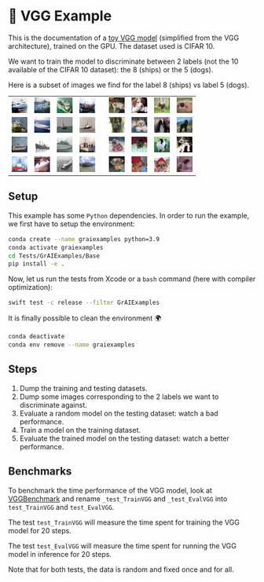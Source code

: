 # 🚀 VGG Example

This is the documentation of a [toy VGG model](../../Tests/GrAIExamples/VGGExample.swift) 
(simplified from the VGG architecture), trained on the GPU. 
The dataset used is CIFAR 10. 

We want to train the model to discriminate between 2 labels 
(not the 10 available of the CIFAR 10 dataset): the 8 (ships) or the 5 (dogs).

Here is a subset of images we find for the label 8 (ships) vs label 5 (dogs).

<table align="center" cellspacing="0" cellpadding="0">
    <tr>
        <td><img src="../../Tests/data/out/cifar-10/CIFAR8_0.png"></td>
        <td><img src="../../Tests/data/out/cifar-10/CIFAR8_1.png"></td>
        <td><img src="../../Tests/data/out/cifar-10/CIFAR8_2.png"></td>
        <td><img src="../../Tests/data/out/cifar-10/CIFAR8_3.png"></td>
        <td> </td>
        <td><img src="../../Tests/data/out/cifar-10/CIFAR5_0.png"></td>
        <td><img src="../../Tests/data/out/cifar-10/CIFAR5_1.png"></td>
        <td><img src="../../Tests/data/out/cifar-10/CIFAR5_2.png"></td>
        <td><img src="../../Tests/data/out/cifar-10/CIFAR5_3.png"></td>
    </tr>
    <tr>
        <td><img src="../../Tests/data/out/cifar-10/CIFAR8_4.png"></td>
        <td><img src="../../Tests/data/out/cifar-10/CIFAR8_5.png"></td>
        <td><img src="../../Tests/data/out/cifar-10/CIFAR8_6.png"></td>
        <td><img src="../../Tests/data/out/cifar-10/CIFAR8_7.png"></td>
        <td> </td>
        <td><img src="../../Tests/data/out/cifar-10/CIFAR5_4.png"></td>
        <td><img src="../../Tests/data/out/cifar-10/CIFAR5_5.png"></td>
        <td><img src="../../Tests/data/out/cifar-10/CIFAR5_6.png"></td>
        <td><img src="../../Tests/data/out/cifar-10/CIFAR5_7.png"></td>
    </tr>
    <tr>
        <td><img src="../../Tests/data/out/cifar-10/CIFAR8_8.png"></td>
        <td><img src="../../Tests/data/out/cifar-10/CIFAR8_9.png"></td>
        <td><img src="../../Tests/data/out/cifar-10/CIFAR8_10.png"></td>
        <td><img src="../../Tests/data/out/cifar-10/CIFAR8_11.png"></td>
        <td> </td>
        <td><img src="../../Tests/data/out/cifar-10/CIFAR5_8.png"></td>
        <td><img src="../../Tests/data/out/cifar-10/CIFAR5_9.png"></td>
        <td><img src="../../Tests/data/out/cifar-10/CIFAR5_10.png"></td>
        <td><img src="../../Tests/data/out/cifar-10/CIFAR5_11.png"></td>
    </tr>
    <tr>
        <td><img src="../../Tests/data/out/cifar-10/CIFAR8_12.png"></td>
        <td><img src="../../Tests/data/out/cifar-10/CIFAR8_13.png"></td>
        <td><img src="../../Tests/data/out/cifar-10/CIFAR8_14.png"></td>
        <td><img src="../../Tests/data/out/cifar-10/CIFAR8_15.png"></td>
        <td> </td>
        <td><img src="../../Tests/data/out/cifar-10/CIFAR5_12.png"></td>
        <td><img src="../../Tests/data/out/cifar-10/CIFAR5_13.png"></td>
        <td><img src="../../Tests/data/out/cifar-10/CIFAR5_14.png"></td>
        <td><img src="../../Tests/data/out/cifar-10/CIFAR5_15.png"></td>
    </tr>
</table>

## Setup

This example has some `Python` dependencies. In order to run 
the example, we first have to setup the environment: 

```bash
conda create --name graiexamples python=3.9
conda activate graiexamples
cd Tests/GrAIExamples/Base
pip install -e .
```

Now, let us run the tests from Xcode or a `bash` command (here with compiler 
optimization):

```bash
swift test -c release --filter GrAIExamples
```

It is finally possible to clean the environment 🌍

```bash     
conda deactivate
conda env remove --name graiexamples
```

## Steps

1. Dump the training and testing datasets.
1. Dump some images corresponding to the 2 labels 
   we want to discriminate against.
1. Evaluate a random model on the testing dataset: watch a bad performance.  
1. Train a model on the training dataset.
1. Evaluate the trained model on the testing dataset: 
   watch a better performance.
   
## Benchmarks

To benchmark the time performance of the VGG model, look at 
[VGGBenchmark](../../Tests/GrAIExamples/VGGBenchmark.swift) and rename 
`_test_TrainVGG` and `_test_EvalVGG` into `test_TrainVGG` and `test_EvalVGG`.

The test `test_TrainVGG` will measure the time spent for training the VGG 
model for 20 steps.

The test `test_EvalVGG` will measure the time spent for running the VGG model 
in inference for 20 steps.

Note that for both tests, the data is random and fixed once and for all.
